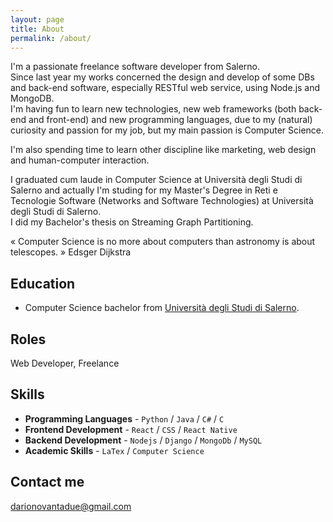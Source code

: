 ```yaml
---
layout: page
title: About
permalink: /about/
---
```


I'm a passionate freelance software developer from Salerno. <br/>
Since last year my works concerned the design and develop of some DBs and back-end software, especially RESTful web service, using Node.js and MongoDB. <br />
I'm having fun to learn new technologies, new web frameworks (both back-end and front-end) and new programming languages, due to my (natural) curiosity and passion for my job, but my main passion is Computer Science.

I'm also spending time to learn other discipline like marketing, web design and human-computer interaction.

I graduated cum laude in Computer Science at Università degli Studi di Salerno and actually I'm studing for my Master's Degree in Reti e Tecnologie Software (Networks and Software Technologies) at Università degli Studi di Salerno. <br />
I did my Bachelor's thesis on Streaming Graph Partitioning.

« Computer Science is no more about computers than astronomy is about telescopes. »
Edsger Dijkstra

## Education

* Computer Science bachelor from [Università degli Studi di Salerno](http://www.unisa.it).

<!--  
    TODO check absolute link
-->
## Roles

Web Developer, Freelance

## Skills
<!--
    TODO update skills
-->
* **Programming Languages** - `Python` / `Java` / `C#` / `C`
* **Frontend Development** - `React` / `CSS` / `React Native`
* **Backend Development** - `Nodejs` / `Django` / `MongoDb` / `MySQL`
* **Academic Skills** - `LaTex` / `Computer Science`
    
    


## Contact me

[darionovantadue@gmail.com](mailto:darionovantadue@gmail.com)